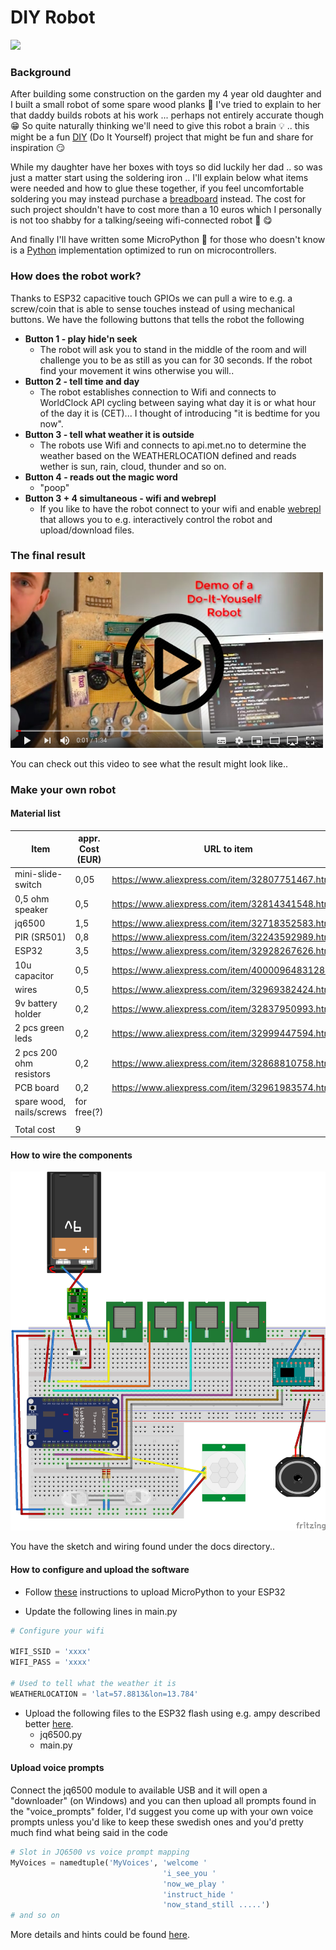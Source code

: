 # DIY Robot

<img src="https://vignette.wikia.nocookie.net/kalleankasverige/images/7/73/Oppfinnar-Jocke.gif/revision/latest?cb=20130720090538&path-prefix=sv" width="80">

### Background
After building some construction on the garden my 4 year old daughter and I built a small robot of some spare wood planks :hammer: 
I've tried to explain to her that daddy builds robots at his work ... perhaps not entirely accurate though :grin:
So quite naturally thinking we'll need to give this robot a brain :bulb: .. this might be a fun [DIY](https://en.wikipedia.org/wiki/Do_it_yourself) (Do It Yourself) project
that might be fun and share for inspiration :smirk:

While my daughter have her boxes with toys so did luckily her dad .. so was just a matter start using the soldering iron ..
I'll explain below what items were needed and how to glue these together, 
if you feel uncomfortable soldering you may instead purchase a [breadboard](https://www.aliexpress.com/item/1893684840.html) instead.
The cost for such project shouldn't have to cost more than a 10 euros which I personally is not too shabby for a talking/seeing wifi-connected robot :money_with_wings: :yum:

And finally I'll have written some MicroPython :snake: for those who doesn't know is a [Python](https://en.wikipedia.org/wiki/Python_%28programming_language%29) implementation optimized to run on microcontrollers. 

### How does the robot work?
Thanks to ESP32 capacitive touch GPIOs we can pull a wire to e.g. a screw/coin that is able to sense touches instead of using mechanical buttons.
We have the following buttons that tells the robot the following

- **Button 1 - play hide'n seek**
    - The robot will ask you to stand in the middle of the room and will challenge you to be as still as you can for 30 seconds.
    If the robot find your movement it wins otherwise you will..
- **Button 2 - tell time and day**
    - The robot establishes connection to Wifi and connects to WorldClock API cycling between saying what day it is or what hour of the day it is (CET)... I thought of introducing "it is bedtime for you now".
- **Button 3 - tell what weather it is outside**
    - The robots use Wifi and connects to api.met.no to determine the weather based on the WEATHERLOCATION defined and reads wether is sun, rain, cloud, thunder and so on.
- **Button 4 - reads out the magic word**
    - "poop"
- **Button 3 + 4 simultaneous - wifi and webrepl**
    - If you like to have the robot connect to your wifi and enable [webrepl](https://docs.micropython.org/en/latest/esp8266/tutorial/repl.html) that allows you to e.g. interactively control the robot and upload/download files.
      

### The final result

<a href="https://www.youtube.com/watch?v=Bjfdz-HMM34&cc_lang_pref=en"><img src="https://github.com/engdan77/diy_robot/raw/master/docs/play.png" width="500"></a>

You can check out this video to see what the result might look like..


### Make your own robot


#### Material list

| ﻿Item                    	| appr. Cost (EUR) 	| URL to item                                        	|
|-------------------------	|------------------	|----------------------------------------------------	|
| mini-slide-switch       	| 0,05             	| https://www.aliexpress.com/item/32807751467.html   	|
| 0,5 ohm speaker         	| 0,5              	| https://www.aliexpress.com/item/32814341548.html   	|
| jq6500                  	| 1,5              	| https://www.aliexpress.com/item/32718352583.html   	|
| PIR (SR501)             	| 0,8              	| https://www.aliexpress.com/item/32243592989.html   	|
| ESP32                   	| 3,5              	| https://www.aliexpress.com/item/32928267626.html   	|
| 10u capacitor           	| 0,5              	| https://www.aliexpress.com/item/4000096483128.html 	|
| wires                   	| 0,5              	| https://www.aliexpress.com/item/32969382424.html   	|
| 9v battery holder       	| 0,2              	| https://www.aliexpress.com/item/32837950993.html   	|
| 2 pcs green leds        	| 0,2              	| https://www.aliexpress.com/item/32999447594.html   	|
| 2 pcs 200 ohm resistors 	| 0,2              	| https://www.aliexpress.com/item/32868810758.html   	|
| PCB board               	| 0,2              	| https://www.aliexpress.com/item/32961983574.html   	|
| spare wood, nails/screws  | for free(?)       |                                                    	|
|                         	|                  	|                                                    	|
| Total cost              	| 9                	|                                                    	|

#### How to wire the components

<a href="https://github.com/engdan77/diy_robot/raw/master/docs/robot_sketch.png"><img src="https://github.com/engdan77/diy_robot/raw/master/docs/robot_sketch.png" width="600"></a>

You have the sketch and wiring found under the docs directory..


#### How to configure and upload the software

- Follow [these](https://docs.micropython.org/en/latest/esp32/tutorial/intro.html) instructions to upload MicroPython to your ESP32

- Update the following lines in main.py

```python
# Configure your wifi

WIFI_SSID = 'xxxx'
WIFI_PASS = 'xxxx'

# Used to tell what the weather it is
WEATHERLOCATION = 'lat=57.8813&lon=13.784'
```

- Upload the following files to the ESP32 flash using e.g. ampy described better [here](https://boneskull.com/micropython-on-esp32-part-1/).
    - jq6500.py
    - main.py


#### Upload voice prompts

Connect the jq6500 module to available USB and it will open a "downloader" (on Windows) and you can then
upload all prompts found in the "voice_prompts" folder, I'd suggest you come up with your own voice prompts unless you'd like to keep these swedish ones and you'd pretty much find what being said in the code

```python
# Slot in JQ6500 vs voice prompt mapping
MyVoices = namedtuple('MyVoices', 'welcome '
                                  'i_see_you '
                                  'now_we_play '
                                  'instruct_hide '
                                  'now_stand_still .....')
# and so on
```
More details and hints could be found [here](https://sparks.gogo.co.nz/jq6500/index.html).


